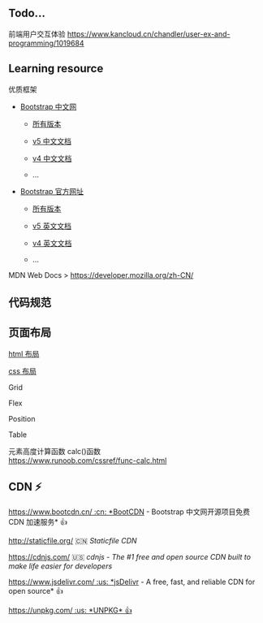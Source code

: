 ## Todo...

前端用户交互体验 https://www.kancloud.cn/chandler/user-ex-and-programming/1019684



## Learning resource

优质框架

- [Bootstrap 中文网](https://www.bootcss.com/)

  - [所有版本](https://v4.bootcss.com/docs/versions/)

  - [v5 中文文档](https://v5.bootcss.com/docs/getting-started/introduction/)

  - [v4 中文文档](https://v4.bootcss.com/docs/getting-started/introduction/)

  - ...

 

- [Bootstrap 官方网址](https://getbootstrap.com/)

  - [所有版本](https://getbootstrap.com/docs/versions/)

  - [v5 英文文档](https://getbootstrap.com/docs/5.1/getting-started/introduction/)

  - [v4 英文文档](https://getbootstrap.com/docs/4.6/getting-started/introduction/)

  - ...

 

MDN Web Docs > https://developer.mozilla.org/zh-CN/



## 代码规范



## 页面布局

<i class="ri-link"></i>
[html 布局](/front-end/html/?id=布局)

<i class="ri-link"></i>
[css 布局](/front-end/css/css-命名规则?id=layout布局-)

Grid

Flex

Position

Table

元素高度计算函数  calc()函数  
https://www.runoob.com/cssref/func-calc.html



## CDN ⚡

https://www.bootcdn.cn/ :cn: *BootCDN - Bootstrap 中文网开源项目免费 CDN 加速服务* 👍

http://staticfile.org/ :cn: *Staticfile CDN*

https://cdnjs.com/ :us: *cdnjs - The #1 free and open source CDN built to make life easier for developers*

https://www.jsdelivr.com/ :us: *jsDelivr - A free, fast, and reliable CDN for open source* 👍

https://unpkg.com/ :us: *UNPKG* 👍 
